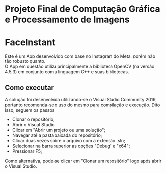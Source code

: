 # Projeto Final de Computação Gráfica e Processamento de Imagens

# FaceInstant

  Este é um App desenvolvido com base no Instagram do Meta, porém não tão robusto quanto. <br>
O App em questão utiliza principalmente a biblioteca OpenCV (na versão 4.5.3) em conjunto com a linguagem C++ e suas bibliotecas.

## Como executar

  A solução foi desenvolvida utilizando-se o Visual Studio Community 2019, portanto recomenda-se o uso do mesmo para compilação e execução. 
  Dito isso, seguem os passos:

- Clonar o repositório;
- Abrir o Visual Studio;
- Clicar em "Abrir um projeto ou uma solução";
- Navegar até a pasta baixada do repositório;
- Clicar duas vezes sobre o arquivo com a extensão .sln;
- Selecionar na barra superior as opções "Debug" e "x64";
- Pressionar F5;

Como alternativa, pode-se clicar em "Clonar um repositório" logo após abrir o Visual Studio.